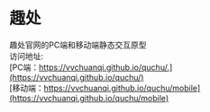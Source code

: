 # 趣处
趣处官网的PC端和移动端静态交互原型  
访问地址:  
[PC端：https://vvchuanqi.github.io/quchu/.](https://vvchuanqi.github.io/quchu/)  
[移动端：https://vvchuanqi.github.io/quchu/mobile](https://vvchuanqi.github.io/quchu/mobile) 
